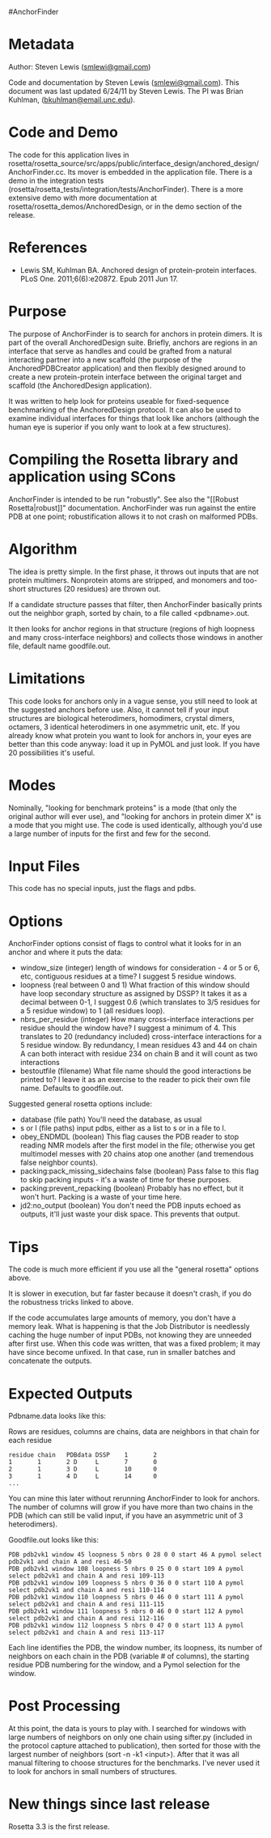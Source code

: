 #AnchorFinder

Metadata
========

Author: Steven Lewis (smlewi@gmail.com)

Code and documentation by Steven Lewis (smlewi@gmail.com). This document was last updated 6/24/11 by Steven Lewis. The PI was Brian Kuhlman, (bkuhlman@email.unc.edu).

Code and Demo
=============

The code for this application lives in rosetta/rosetta\_source/src/apps/public/interface\_design/anchored\_design/AnchorFinder.cc. Its mover is embedded in the application file. There is a demo in the integration tests (rosetta/rosetta\_tests/integration/tests/AnchorFinder). There is a more extensive demo with more documentation at rosetta/rosetta\_demos/AnchoredDesign, or in the demo section of the release.

References
==========

-   Lewis SM, Kuhlman BA. Anchored design of protein-protein interfaces. PLoS One. 2011;6(6):e20872. Epub 2011 Jun 17.

Purpose
===========================================

The purpose of AnchorFinder is to search for anchors in protein dimers. It is part of the overall AnchoredDesign suite. Briefly, anchors are regions in an interface that serve as handles and could be grafted from a natural interacting partner into a new scaffold (the purpose of the AnchoredPDBCreator application) and then flexibly designed around to create a new protein-protein interface between the original target and scaffold (the AnchoredDesign application).

It was written to help look for proteins useable for fixed-sequence benchmarking of the AnchoredDesign protocol. It can also be used to examine individual interfaces for things that look like anchors (although the human eye is superior if you only want to look at a few structures).

Compiling the Rosetta library and application using SCons
=========================================================

AnchorFinder is intended to be run "robustly". See also the "[[Robust Rosetta|robust]]" documentation.  AnchorFinder was run against the entire PDB at one point; robustification allows it to not crash on malformed PDBs.

Algorithm
=========

The idea is pretty simple. In the first phase, it throws out inputs that are not protein multimers. Nonprotein atoms are stripped, and monomers and too-short structures (20 residues) are thrown out.

If a candidate structure passes that filter, then AnchorFinder basically prints out the neighbor graph, sorted by chain, to a file called \<pdbname\>.out.

It then looks for anchor regions in that structure (regions of high loopness and many cross-interface neighbors) and collects those windows in another file, default name goodfile.out.

Limitations
===========

This code looks for anchors only in a vague sense, you still need to look at the suggested anchors before use. Also, it cannot tell if your input structures are biological heterodimers, homodimers, crystal dimers, octamers, 3 identical heterodimers in one asymmetric unit, etc. If you already know what protein you want to look for anchors in, your eyes are better than this code anyway: load it up in PyMOL and just look. If you have 20 possibilities it's useful.

Modes
=====

Nominally, "looking for benchmark proteins" is a mode (that only the original author will ever use), and "looking for anchors in protein dimer X" is a mode that you might use. The code is used identically, although you'd use a large number of inputs for the first and few for the second.

Input Files
===========

This code has no special inputs, just the flags and pdbs.

Options
=======

AnchorFinder options consist of flags to control what it looks for in an anchor and where it puts the data:

-   window\_size (integer) length of windows for consideration - 4 or 5 or 6, etc, contiguous residues at a time? I suggest 5 residue windows.
-   loopness (real between 0 and 1) What fraction of this window should have loop secondary structure as assigned by DSSP? It takes it as a decimal between 0-1, I suggest 0.6 (which translates to 3/5 residues for a 5 residue window) to 1 (all residues loop).
-   nbrs\_per\_residue (integer) How many cross-interface interactions per residue should the window have? I suggest a minimum of 4. This translates to 20 (redundancy included) cross-interface interactions for a 5 residue window. By redundancy, I mean residues 43 and 44 on chain A can both interact with residue 234 on chain B and it will count as two interactions
-   bestoutfile (filename) What file name should the good interactions be printed to? I leave it as an exercise to the reader to pick their own file name. Defaults to goodfile.out.

Suggested general rosetta options include:

-   database (file path) You'll need the database, as usual
-   s or l (file paths) input pdbs, either as a list to s or in a file to l.
-   obey\_ENDMDL (boolean) This flag causes the PDB reader to stop reading NMR models after the first model in the file; otherwise you get multimodel messes with 20 chains atop one another (and tremendous false neighbor counts).
-   packing:pack\_missing\_sidechains false (boolean) Pass false to this flag to skip packing inputs - it's a waste of time for these purposes.
-   packing:prevent\_repacking (boolean) Probably has no effect, but it won't hurt. Packing is a waste of your time here.
-   jd2:no\_output (boolean) You don't need the PDB inputs echoed as outputs, it'll just waste your disk space. This prevents that output.

Tips
====

The code is much more efficient if you use all the "general rosetta" options above.

It is slower in execution, but far faster because it doesn't crash, if you do the robustness tricks linked to above.

If the code accumulates large amounts of memory, you don't have a memory leak. What is happening is that the Job Distributor is needlessly caching the huge number of input PDBs, not knowing they are unneeded after first use. When this code was written, that was a fixed problem; it may have since become unfixed. In that case, run in smaller batches and concatenate the outputs.

Expected Outputs
================

Pdbname.data looks like this:

Rows are residues, columns are chains, data are neighbors in that chain for each residue
```
residue chain   PDBdata DSSP    1       2
1       1       2 D     L       7       0
2       1       3 D     L       10      0
3       1       4 D     L       14      0
...
```

You can mine this later without rerunning AnchorFinder to look for anchors. The number of columns will grow if you have more than two chains in the PDB (which can still be valid input, if you have an asymmetric unit of 3 heterodimers).

Goodfile.out looks like this:

```
PDB pdb2vk1 window 45 loopness 5 nbrs 0 28 0 0 start 46 A pymol select pdb2vk1 and chain A and resi 46-50
PDB pdb2vk1 window 108 loopness 5 nbrs 0 25 0 0 start 109 A pymol select pdb2vk1 and chain A and resi 109-113
PDB pdb2vk1 window 109 loopness 5 nbrs 0 36 0 0 start 110 A pymol select pdb2vk1 and chain A and resi 110-114
PDB pdb2vk1 window 110 loopness 5 nbrs 0 46 0 0 start 111 A pymol select pdb2vk1 and chain A and resi 111-115
PDB pdb2vk1 window 111 loopness 5 nbrs 0 46 0 0 start 112 A pymol select pdb2vk1 and chain A and resi 112-116
PDB pdb2vk1 window 112 loopness 5 nbrs 0 47 0 0 start 113 A pymol select pdb2vk1 and chain A and resi 113-117
```

Each line identifies the PDB, the window number, its loopness, its number of neighbors on each chain in the PDB (variable \# of columns), the starting residue PDB numbering for the window, and a Pymol selection for the window.

Post Processing
===============

At this point, the data is yours to play with. I searched for windows with large numbers of neighbors on only one chain using sifter.py (included in the protocol capture attached to publication), then sorted for those with the largest number of neighbors (sort -n -k1 \<input\>). After that it was all manual filtering to choose structures for the benchmarks. I've never used it to look for anchors in small numbers of structures.

New things since last release
=============================

Rosetta 3.3 is the first release.
